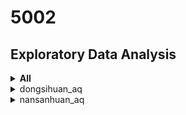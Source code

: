 # 5002 

##  Exploratory Data Analysis

<details>
  <summary>  <b>All</b>  </summary>

| Station | Distribution | Horizon Graph | Top Features |
|:------:| ------ | ------ | ------ | 
| dongsi_aq | <img src="https://github.com/sysu-zjw/MSBD-2018Fall/blob/master/img/5002Proj/dongsi_aq.png" width="240"> | <img src="https://github.com/sysu-zjw/MSBD-2018Fall/blob/master/img/5002Proj/dongsi_aq_HorizonGraph.png" width="240">| **PM2.5**: ['PM2.5_h1', 'PM2.5_h2', 'PM2.5_h8', 'PM10_h1', 'PM2.5_h3'] <br> **PM10**: ['PM10_h1', 'PM2.5_h1', 'PM10_h2', 'PM10_h4', 'windW2E_h2'] <br> **O3**: ['O3_h1', 'hour', 'O3_h2', 'O3_h3', 'wind_speed'] 
| tiantan_aq | <img src="https://github.com/sysu-zjw/MSBD-2018Fall/blob/master/img/5002Proj/tiantan_aq.png" width="240"> | <img src="https://github.com/sysu-zjw/MSBD-2018Fall/blob/master/img/5002Proj/tiantan_aq_HorizonGraph.png" width="240">| **PM2.5**: ['PM2.5_h1', 'PM2.5_h2', 'PM10_h1', 'PM2.5_h3', 'wind_speed'] <br> **PM10**: ['PM10_h1', 'PM2.5_h1', 'PM10_h2', 'PM10_h3', 'wind_direction_d5'] <br> **O3**: ['O3_h1', 'O3_h2', 'hour', 'wind_speed', 'O3_h5'] 
| guanyuan_aq | <img src="https://github.com/sysu-zjw/MSBD-2018Fall/blob/master/img/5002Proj/guanyuan_aq.png" width="240"> | <img src="https://github.com/sysu-zjw/MSBD-2018Fall/blob/master/img/5002Proj/guanyuan_aq_HorizonGraph.png" width="240">| **PM2.5**: ['PM2.5_h1', 'PM2.5_h2', 'PM10_h1', 'PM2.5_h3', 'PM2.5_h8'] <br> **PM10**: ['PM10_h1', 'PM10_h2', 'PM2.5_h1', 'wind_speed_d5', 'wind_speed_h7'] <br> **O3**: ['O3_h1', 'O3_h2', 'wind_speed', 'temperature', 'hour'] 
| wanshouxigong_aq | <img src="https://github.com/sysu-zjw/MSBD-2018Fall/blob/master/img/5002Proj/wanshouxigong_aq.png" width="240"> | <img src="https://github.com/sysu-zjw/MSBD-2018Fall/blob/master/img/5002Proj/wanshouxigong_aq_HorizonGraph.png" width="240">| **PM2.5**: ['PM2.5_h1', 'PM2.5_h2', 'PM10_h2', 'PM10_h1', 'PM2.5_h3'] <br> **PM10**: ['PM10_h1', 'PM10_h2', 'PM10_d1', 'PM2.5_h1', 'wind_direction_week2'] <br> **O3**: ['windN2S_h2', 'PM10_week2', 'O3_h1', 'O3_h2', 'wind_speed'] 
| aotizhongxin_aq | <img src="https://github.com/sysu-zjw/MSBD-2018Fall/blob/master/img/5002Proj/aotizhongxin_aq.png" width="240"> | <img src="https://github.com/sysu-zjw/MSBD-2018Fall/blob/master/img/5002Proj/aotizhongxin_aq_HorizonGraph.png" width="240">| **PM2.5**: ['PM2.5_h1', 'PM2.5_h2', 'PM10_h1', 'PM2.5_h3', 'PM10_h2'] <br> **PM10**: ['PM10_h1', 'PM10_h2', 'PM2.5_h1', 'humidity', 'PM10_h4'] <br> **O3**: ['O3_h1', 'O3_h2', 'hour', 'O3_h4', 'wind_speed'] 
| nongzhanguan_aq | <img src="https://github.com/sysu-zjw/MSBD-2018Fall/blob/master/img/5002Proj/nongzhanguan_aq.png" width="240"> | <img src="https://github.com/sysu-zjw/MSBD-2018Fall/blob/master/img/5002Proj/nongzhanguan_aq_HorizonGraph.png" width="240">| **PM2.5**: ['PM2.5_h1', 'PM2.5_h2', 'PM10_h2', 'humidity', 'humidity_h2'] <br> **PM10**: ['PM10_h1', 'PM2.5_h1', 'PM10_h2', 'windW2E_h1', 'PM10_h3'] <br> **O3**: ['O3_h1', 'humidity', 'temperature', 'O3_h2', 'wind_speed_h2'] 
| wanliu_aq | <img src="https://github.com/sysu-zjw/MSBD-2018Fall/blob/master/img/5002Proj/wanliu_aq.png" width="240"> | <img src="https://github.com/sysu-zjw/MSBD-2018Fall/blob/master/img/5002Proj/wanliu_aq_HorizonGraph.png" width="240">| **PM2.5**: ['PM2.5_h1', 'PM2.5_h2', 'humidity', 'PM2.5_h3', 'pressure_d5'] <br> **PM10**: ['PM10_h1', 'humidity', 'PM10_d1', 'PM2.5_h1', 'humidity_h2'] <br> **O3**: ['O3_h1', 'humidity', 'temperature', 'humidity_h2', 'O3_h2'] 
| beibuxinqu_aq | <img src="https://github.com/sysu-zjw/MSBD-2018Fall/blob/master/img/5002Proj/beibuxinqu_aq.png" width="240"> | <img src="https://github.com/sysu-zjw/MSBD-2018Fall/blob/master/img/5002Proj/beibuxinqu_aq_HorizonGraph.png" width="240">| **PM2.5**: ['PM2.5_h1', 'PM2.5_h4', 'PM2.5_h2', 'humidity_h12', 'PM2.5_d1'] <br> **PM10**: ['PM10_h1', 'PM10_d1', 'PM10_h2', 'PM10_d4', 'PM10_h7'] <br> **O3**: ['O3_h1', 'O3_h2', 'wind_speed', 'hour', 'temperature'] 
| zhiwuyuan_aq | <img src="https://github.com/sysu-zjw/MSBD-2018Fall/blob/master/img/5002Proj/zhiwuyuan_aq.png" width="240"> | None | **PM2.5**: ['PM2.5_h1', 'PM2.5_h2', 'PM10_h11', 'PM10_h12', 'PM2.5_h3'] <br> **PM10**: ['PM10_h1', 'PM10_d1', 'PM10_d2', 'PM10_h2', 'wind_speed_week1'] <br> **O3**: ['O3_h1', 'hour', 'O3_h2', 'wind_speed', 'temperature'] 
| fengtaihuayuan_aq | <img src="https://github.com/sysu-zjw/MSBD-2018Fall/blob/master/img/5002Proj/fengtaihuayuan_aq.png" width="240"> | <img src="https://github.com/sysu-zjw/MSBD-2018Fall/blob/master/img/5002Proj/fengtaihuayuan_aq_HorizonGraph.png" width="240">| **PM2.5**: ['PM2.5_h1', 'humidity', 'PM2.5_h2', 'PM10_h1', 'windN2S'] <br> **PM10**: ['PM10_h1', 'PM2.5_h1', 'PM10_h2', 'PM10_h3', 'humidity'] <br> **O3**: ['O3_h1', 'humidity', 'temperature', 'O3_h2', 'wind_speed'] 
| yungang_aq | <img src="https://github.com/sysu-zjw/MSBD-2018Fall/blob/master/img/5002Proj/yungang_aq.png" width="240"> | <img src="https://github.com/sysu-zjw/MSBD-2018Fall/blob/master/img/5002Proj/yungang_aq_HorizonGraph.png" width="240">| **PM2.5**: ['PM2.5_h1', 'PM2.5_h2', 'windN2S', 'wind_speed_h4', 'PM2.5_week2'] <br> **PM10**: ['PM10_h1', 'PM10_h2', 'PM2.5_h1', 'PM10_d1', 'windW2E'] <br> **O3**: ['O3_h1', 'O3_h2', 'wind_speed', 'hour', 'temperature'] 
| gucheng_aq | <img src="https://github.com/sysu-zjw/MSBD-2018Fall/blob/master/img/5002Proj/gucheng_aq.png" width="240"> | <img src="https://github.com/sysu-zjw/MSBD-2018Fall/blob/master/img/5002Proj/gucheng_aq_HorizonGraph.png" width="240">| **PM2.5**: ['PM2.5_h1', 'PM2.5_h2', 'PM2.5_h3', 'PM2.5_h7', 'PM10_h1'] <br> **PM10**: ['PM10_h1', 'PM10_h2', 'PM2.5_h1', 'PM2.5_h3', 'PM10_d1'] <br> **O3**: ['O3_h1', 'O3_h2', 'hour', 'temperature', 'wind_speed'] 
| fangshan_aq | <img src="https://github.com/sysu-zjw/MSBD-2018Fall/blob/master/img/5002Proj/fangshan_aq.png" width="240"> | <img src="https://github.com/sysu-zjw/MSBD-2018Fall/blob/master/img/5002Proj/fangshan_aq_HorizonGraph.png" width="240">| **PM2.5**: ['PM2.5_h1', 'PM2.5_h2', 'PM2.5_h7', 'wind_direction_d4', 'windN2S'] <br> **PM10**: ['PM10_h1', 'PM10_h2', 'PM2.5_h1', 'PM10_d1', 'humidity_week2'] <br> **O3**: ['O3_h1', 'O3_h2', 'hour', 'wind_speed', 'temperature'] 
| daxing_aq | <img src="https://github.com/sysu-zjw/MSBD-2018Fall/blob/master/img/5002Proj/daxing_aq.png" width="240"> | <img src="https://github.com/sysu-zjw/MSBD-2018Fall/blob/master/img/5002Proj/daxing_aq_HorizonGraph.png" width="240">| **PM2.5**: ['PM2.5_h1', 'PM2.5_h4', 'PM2.5_h5', 'PM2.5_h3', 'PM2.5_h2'] <br> **PM10**: ['PM10_h1', 'PM10_h2', 'PM10_d1', 'PM2.5_h1', 'windN2S'] <br> **O3**: ['O3_h1', 'O3_h2', 'temperature', 'hour', 'wind_speed'] 
| yizhuang_aq | <img src="https://github.com/sysu-zjw/MSBD-2018Fall/blob/master/img/5002Proj/yizhuang_aq.png" width="240"> | <img src="https://github.com/sysu-zjw/MSBD-2018Fall/blob/master/img/5002Proj/yizhuang_aq_HorizonGraph.png" width="240">| **PM2.5**: ['PM2.5_h1', 'PM2.5_h2', 'PM2.5_h3', 'PM2.5_h4', 'PM10_h1'] <br> **PM10**: ['PM10_h1', 'PM10_d1', 'PM10_h2', 'PM10_h5', 'PM10_h3'] <br> **O3**: ['O3_h1', 'hour', 'O3_h2', 'O3_h4', 'O3_h7'] 
| tongzhou_aq | <img src="https://github.com/sysu-zjw/MSBD-2018Fall/blob/master/img/5002Proj/tongzhou_aq.png" width="240"> | <img src="https://github.com/sysu-zjw/MSBD-2018Fall/blob/master/img/5002Proj/tongzhou_aq_HorizonGraph.png" width="240">| **PM2.5**: ['PM2.5_h1', 'PM2.5_h2', 'wind_speed_h1', 'wind_direction_h11', 'wind_speed_h8'] <br> **PM10**: ['PM10_h1', 'PM10_h2', 'PM10_d1', 'humidity_h2', 'PM2.5_d1'] <br> **O3**: ['O3_h1', 'O3_h2', 'hour', 'O3_h4', 'wind_speed'] 
| shunyi_aq | <img src="https://github.com/sysu-zjw/MSBD-2018Fall/blob/master/img/5002Proj/shunyi_aq.png" width="240"> | <img src="https://github.com/sysu-zjw/MSBD-2018Fall/blob/master/img/5002Proj/shunyi_aq_HorizonGraph.png" width="240">| **PM2.5**: ['PM2.5_h1', 'PM2.5_h2', 'windN2S_h1', 'PM2.5_h3', 'windN2S'] <br> **PM10**: ['PM10_h1', 'PM10_d1', 'PM2.5_h1', 'windN2S', 'PM10_h2'] <br> **O3**: ['O3_h1', 'humidity', 'O3_h2', 'hour', 'wind_speed'] 
| pingchang_aq | <img src="https://github.com/sysu-zjw/MSBD-2018Fall/blob/master/img/5002Proj/pingchang_aq.png" width="240"> | <img src="https://github.com/sysu-zjw/MSBD-2018Fall/blob/master/img/5002Proj/pingchang_aq_HorizonGraph.png" width="240">| **PM2.5**: ['PM2.5_h1', 'humidity', 'PM2.5_h2', 'PM2.5_h4', 'windN2S'] <br> **PM10**: ['PM10_h1', 'PM10_d1', 'PM10_h2', 'PM2.5_h1', 'windW2E'] <br> **O3**: ['O3_h1', 'humidity', 'temperature', 'hour', 'O3_h2'] 
| mentougou_aq | <img src="https://github.com/sysu-zjw/MSBD-2018Fall/blob/master/img/5002Proj/mentougou_aq.png" width="240"> | <img src="https://github.com/sysu-zjw/MSBD-2018Fall/blob/master/img/5002Proj/mentougou_aq_HorizonGraph.png" width="240">| **PM2.5**: ['PM2.5_h1', 'PM2.5_h2', 'PM2.5_h4', 'PM2.5_h12', 'O3_h2'] <br> **PM10**: ['PM10_h1', 'PM10_d1', 'PM10_h3', 'wind_direction_d6', 'PM10_h2'] <br> **O3**: ['O3_h1', 'hour', 'O3_h2', 'wind_speed', 'wind_speed_h1'] 
| pinggu_aq | <img src="https://github.com/sysu-zjw/MSBD-2018Fall/blob/master/img/5002Proj/pinggu_aq.png" width="240"> | <img src="https://github.com/sysu-zjw/MSBD-2018Fall/blob/master/img/5002Proj/pinggu_aq_HorizonGraph.png" width="240">| **PM2.5**: ['PM2.5_h1', 'humidity', 'windN2S_h1', 'PM2.5_h2', 'windW2E_h1'] <br> **PM10**: ['PM10_h1', 'PM2.5_h3', 'PM10_d1', 'PM2.5_h1', 'PM2.5_h4'] <br> **O3**: ['O3_h1', 'humidity', 'temperature', 'wind_direction_h1', 'wind_speed_h1'] 
| huairou_aq | <img src="https://github.com/sysu-zjw/MSBD-2018Fall/blob/master/img/5002Proj/huairou_aq.png" width="240"> | <img src="https://github.com/sysu-zjw/MSBD-2018Fall/blob/master/img/5002Proj/huairou_aq_HorizonGraph.png" width="240">| **PM2.5**: ['PM2.5_h1', 'PM10_d2', 'PM2.5_d2', 'wind_direction_year1', 'windN2S_h6'] <br> **PM10**: ['PM10_h1', 'PM10_d1', 'windN2S_h8', 'humidity_h2', 'humidity'] <br> **O3**: ['O3_h1', 'humidity', 'temperature', 'wind_direction_d6', 'O3_h2'] 
| miyun_aq | <img src="https://github.com/sysu-zjw/MSBD-2018Fall/blob/master/img/5002Proj/miyun_aq.png" width="240"> | <img src="https://github.com/sysu-zjw/MSBD-2018Fall/blob/master/img/5002Proj/miyun_aq_HorizonGraph.png" width="240">| **PM2.5**: ['windW2E_d5', 'PM2.5_h1', 'windN2S_h11', 'humidity', 'PM2.5_h2'] <br> **PM10**: ['PM10_h1', 'PM2.5_h1', 'PM10_d1', 'humidity', 'PM2.5_h2'] <br> **O3**: ['O3_h1', 'humidity', 'temperature', 'wind_speed_h1', 'O3_h6'] 
| yanqin_aq | <img src="https://github.com/sysu-zjw/MSBD-2018Fall/blob/master/img/5002Proj/yanqin_aq.png" width="240"> | <img src="https://github.com/sysu-zjw/MSBD-2018Fall/blob/master/img/5002Proj/yanqin_aq_HorizonGraph.png" width="240">| **PM2.5**: ['PM2.5_h1', 'PM2.5_h2', 'humidity', 'PM2.5_h3', 'sunny/clear'] <br> **PM10**: ['PM10_h1', 'PM10_h2', 'PM10_d1', 'humidity', 'windW2E'] <br> **O3**: ['O3_h1', 'humidity', 'wind_speed', 'wind_speed_h1', 'windN2S'] 
| dingling_aq | <img src="https://github.com/sysu-zjw/MSBD-2018Fall/blob/master/img/5002Proj/dingling_aq.png" width="240"> | <img src="https://github.com/sysu-zjw/MSBD-2018Fall/blob/master/img/5002Proj/dingling_aq_HorizonGraph.png" width="240">| **PM2.5**: ['PM2.5_h1', 'PM2.5_h2', 'wind_speed_d1', 'PM10_h2', 'PM10_h1'] <br> **PM10**: ['PM10_h1', 'PM10_d1', 'PM2.5_h1', 'PM2.5_h9', 'PM10_h6'] <br> **O3**: ['O3_h1', 'hour', 'O3_h2', 'wind_speed', 'temperature'] 
| badaling_aq | <img src="https://github.com/sysu-zjw/MSBD-2018Fall/blob/master/img/5002Proj/badaling_aq.png" width="240"> | <img src="https://github.com/sysu-zjw/MSBD-2018Fall/blob/master/img/5002Proj/badaling_aq_HorizonGraph.png" width="240">| **PM2.5**: ['PM2.5_h1', 'PM2.5_h2', 'wind_direction_year1', 'wind_speed_h4', 'PM2.5_d1'] <br> **PM10**: ['PM10_h1', 'PM10_h2', 'PM2.5_h1', 'PM10_h3', 'PM10_d1'] <br> **O3**: ['O3_h1', 'wind_speed', 'hour', 'O3_h5', 'O3_h2'] 
| miyunshuiku_aq | <img src="https://github.com/sysu-zjw/MSBD-2018Fall/blob/master/img/5002Proj/miyunshuiku_aq.png" width="240"> | <img src="https://github.com/sysu-zjw/MSBD-2018Fall/blob/master/img/5002Proj/miyunshuiku_aq_HorizonGraph.png" width="240">| **PM2.5**: ['PM2.5_h1', 'PM2.5_h2', 'PM10_d6', 'windN2S_h1', 'PM2.5_h10'] <br> **PM10**: ['PM10_h1', 'wind_speed_d5', 'PM10_d1', 'PM10_h2', 'wind_direction_d3'] <br> **O3**: ['O3_h1', 'temperature', 'O3_h2', 'windN2S_h4', 'O3_h3'] 
| donggaocun_aq | <img src="https://github.com/sysu-zjw/MSBD-2018Fall/blob/master/img/5002Proj/donggaocun_aq.png" width="240"> | <img src="https://github.com/sysu-zjw/MSBD-2018Fall/blob/master/img/5002Proj/donggaocun_aq_HorizonGraph.png" width="240">| **PM2.5**: ['PM2.5_h1', 'PM2.5_h2', 'PM2.5_h3', 'PM10_h1', 'windN2S_h1'] <br> **PM10**: ['PM10_h1', 'PM10_d1', 'PM10_h2', 'PM2.5_h1', 'wind_speed_h4'] <br> **O3**: ['O3_h1', 'O3_h2', 'temperature', 'hour', 'PM2.5_h1'] 
| yongledian_aq | <img src="https://github.com/sysu-zjw/MSBD-2018Fall/blob/master/img/5002Proj/yongledian_aq.png" width="240"> | <img src="https://github.com/sysu-zjw/MSBD-2018Fall/blob/master/img/5002Proj/yongledian_aq_HorizonGraph.png" width="240">| **PM2.5**: ['PM2.5_h1', 'PM2.5_h2', 'PM2.5_h3', 'humidity', 'PM10_h1'] <br> **PM10**: ['PM10_h1', 'PM10_d1', 'PM10_h2', 'PM2.5_h1', 'PM10_year1'] <br> **O3**: ['O3_h1', 'hour', 'O3_h2', 'wind_speed', 'O3_h3'] 
| yufa_aq | <img src="https://github.com/sysu-zjw/MSBD-2018Fall/blob/master/img/5002Proj/yufa_aq.png" width="240"> | <img src="https://github.com/sysu-zjw/MSBD-2018Fall/blob/master/img/5002Proj/yufa_aq_HorizonGraph.png" width="240">| **PM2.5**: ['PM2.5_h1', 'PM2.5_h3', 'PM2.5_h2', 'PM10_h1', 'O3_h11'] <br> **PM10**: ['PM10_h1', 'PM10_d1', 'PM10_h2', 'PM2.5_h1', 'PM10_h3'] <br> **O3**: ['O3_h1', 'hour', 'O3_h2', 'PM2.5_h1', 'temperature'] 
| liulihe_aq | <img src="https://github.com/sysu-zjw/MSBD-2018Fall/blob/master/img/5002Proj/liulihe_aq.png" width="240"> | <img src="https://github.com/sysu-zjw/MSBD-2018Fall/blob/master/img/5002Proj/liulihe_aq_HorizonGraph.png" width="240">| **PM2.5**: ['PM2.5_h1', 'PM10_week1', 'PM10_h1', 'PM2.5_h5', 'PM2.5_h2'] <br> **PM10**: ['PM10_h1', 'PM10_d1', 'PM10_h2', 'PM2.5_h1', 'PM10_h10'] <br> **O3**: ['O3_h1', 'O3_h2', 'hour', 'O3_h5', 'O3_h3'] 
| qianmen_aq | <img src="https://github.com/sysu-zjw/MSBD-2018Fall/blob/master/img/5002Proj/qianmen_aq.png" width="240"> | <img src="https://github.com/sysu-zjw/MSBD-2018Fall/blob/master/img/5002Proj/qianmen_aq_HorizonGraph.png" width="240">| **PM2.5**: ['PM2.5_h1', 'PM2.5_h2', 'PM10_h1', 'PM2.5_h4', 'PM2.5_h3'] <br> **PM10**: ['PM10_h1', 'PM2.5_h1', 'PM10_h2', 'humidity_h6', 'windW2E_h1'] <br> **O3**: ['O3_h1', 'wind_speed', 'O3_h2', 'hour', 'humidity'] 
| yongdingmennei_aq | <img src="https://github.com/sysu-zjw/MSBD-2018Fall/blob/master/img/5002Proj/yongdingmennei_aq.png" width="240"> | <img src="https://github.com/sysu-zjw/MSBD-2018Fall/blob/master/img/5002Proj/yongdingmennei_aq_HorizonGraph.png" width="240">| **PM2.5**: ['PM2.5_h1', 'PM2.5_h2', 'PM10_h1', 'wind_direction_year1', 'PM10_h2'] <br> **PM10**: ['PM10_h1', 'PM2.5_h1', 'PM10_h2', 'PM10_h3', 'wind_direction_year1'] <br> **O3**: ['O3_h1', 'O3_h2', 'temperature', 'wind_speed', 'hour'] 
| xizhimenbei_aq | <img src="https://github.com/sysu-zjw/MSBD-2018Fall/blob/master/img/5002Proj/xizhimenbei_aq.png" width="240"> | <img src="https://github.com/sysu-zjw/MSBD-2018Fall/blob/master/img/5002Proj/xizhimenbei_aq_HorizonGraph.png" width="240">| **PM2.5**: ['PM2.5_h1', 'PM10_h1', 'PM2.5_h2', 'PM10_h2', 'wind_speed'] <br> **PM10**: ['PM10_h1', 'PM10_d1', 'PM10_h2', 'PM2.5_h1', 'PM10_d2'] <br> **O3**: ['O3_h1', 'O3_h2', 'hour', 'wind_speed', 'O3_h3'] 
| nansanhuan_aq | <img src="https://github.com/sysu-zjw/MSBD-2018Fall/blob/master/img/5002Proj/nansanhuan_aq.png" width="240"> | <img src="https://github.com/sysu-zjw/MSBD-2018Fall/blob/master/img/5002Proj/nansanhuan_aq_HorizonGraph.png" width="240">| **PM2.5**: ['PM2.5_h1', 'PM2.5_h2', 'wind_speed', 'wind_direction_h5', 'PM2.5_h3'] <br> **PM10**: ['PM10_h1', 'PM2.5_h1', 'PM10_h2', 'PM2.5_h3', 'wind_direction_h1'] <br> **O3**: ['O3_h1', 'hour', 'wind_speed', 'O3_h4', 'O3_h2'] 
| dongsihuan_aq | <img src="https://github.com/sysu-zjw/MSBD-2018Fall/blob/master/img/5002Proj/dongsihuan_aq.png" width="240"> | <img src="https://github.com/sysu-zjw/MSBD-2018Fall/blob/master/img/5002Proj/dongsihuan_aq_HorizonGraph.png" width="240">| **PM2.5**: ['PM2.5_h1', 'PM2.5_h2', 'humidity', 'humidity_h2', 'PM2.5_h3'] <br> **PM10**: ['PM10_h1', 'PM10_h2', 'PM2.5_h1', 'humidity', 'PM10_h3'] <br> **O3**: ['O3_h1', 'humidity', 'temperature', 'wind_speed_h1', 'hour'] 
</details>


<details>
  <summary>dongsihuan_aq</summary>
<b>AQ Distribution of 2018</b>
<table border=0 >
    <tbody>
        <tr>
            <td width="20%" >  <b>AQ Distribution</b></td>
            <td width="80%"> <img src="https://github.com/sysu-zjw/MSBD-2018Fall/blob/master/img/5002Proj/dongsihuan_aq.png"> </td>
        </tr>
        <tr>
            <td width="20%" >  <b>AQ Horizon Graph</b> </td>
            <td width="80%"> <img src="https://github.com/sysu-zjw/MSBD-2018Fall/blob/master/img/5002Proj/dongsihuan_aq.png"> </td>
        </tr>
        <tr>
            <td width="20%" >  <b>AQ Top Feature</b> </td>
            <td width="80%"> <b>PM2.5</b>: ['PM2.5_h1', 'PM2.5_h2', 'humidity', 'humidity_h2', 'PM2.5_h3'] <br/> 
                <b>PM10</b>: ['PM10_h1', 'PM10_h2', 'PM2.5_h1', 'humidity', 'PM10_h3']  <br/> 
                <b>O3</b>: ['O3_h1', 'humidity', 'temperature', 'wind_speed_h1', 'hour'] </td>
        </tr>
    </tbody>
</table>

</details>




<details>
  <summary>nansanhuan_aq</summary>
<img src="https://github.com/sysu-zjw/MSBD-2018Fall/blob/master/img/5002Proj/nansanhuan_aq.png" width="240">
</details>








